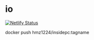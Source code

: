 # io
[![Netlify Status](https://api.netlify.com/api/v1/badges/7c200e29-a7e9-42ad-8916-c1265f5b7801/deploy-status)](https://app.netlify.com/sites/insidepc/deploys)

docker push hmz1224/insidepc:tagname